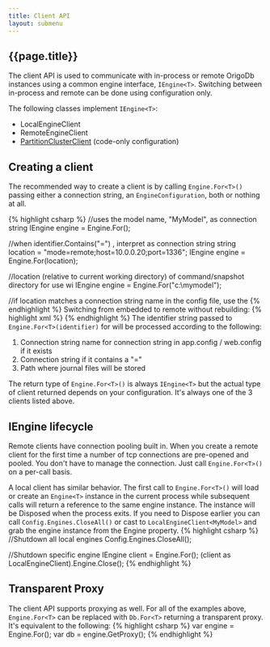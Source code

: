 ```yaml
---
title: Client API
layout: submenu
---
```

## {{page.title}}
The client API is used to communicate with in-process or remote OrigoDb instances using a common engine interface, `IEngine<T>`. Switching between in-process and remote can be done using configuration only.

The following classes implement `IEngine<T>`:
* LocalEngineClient
* RemoteEngineClient
* [PartitionClusterClient](partition-client/) (code-only configuration)

## Creating a client
The recommended way to create a client is by calling `Engine.For<T>()` passing either a connection string, an `EngineConfiguration`, both or nothing at all.

{% highlight csharp %}
//uses the model name, "MyModel", as connection string
IEngine engine = Engine.For<MyModel>();

//when identifier.Contains("=") , interpret as connection string
string location = "mode=remote;host=10.0.0.20;port=1336";
IEngine engine = Engine.For<MyModel>(location);

//location (relative to current working directory) of command/snapshot directory for use wi
IEngine engine = Engine.For<MyModel>("c:\\mymodel");

//if location matches a connection string name in the config file, use the
{% endhighlight %}
Switching from embedded to remote without rebuilding:
{% highlight xml %}
<connectionStrings>
  <add name="MyModel" connectionString="mode=remote;host=10.0.0.20"/>
</connectionStrings>
{% endhighlight %}
The identifier string passed to `Engine.For<T>(identifier)` for will be processed according to the following:
1. Connection string name for connection string in app.config / web.config if it exists
1. Connection string if it contains a "="
1. Path where journal files will be stored

The return type of `Engine.For<T>()` is always `IEngine<T>` but the actual type of client returned depends on your configuration. It's always one of the 3 clients listed above.


## IEngine lifecycle
Remote clients have connection pooling built in. When you create a remote client for the first time a number of
tcp connections are pre-opened and pooled. You don't have to manage the connection. Just call `Engine.For<T>()` on a per-call basis.

A local client has similar behavior. The first call to `Engine.For<T>()` will load or create an `Engine<T>` instance in the current process
while subsequent calls will return a reference to the same engine instance. The instance will be Disposed when the process exits. If you need to Dispose earlier you can call `Config.Engines.CloseAll()` or cast to `LocalEngineClient<MyModel>` and grab the engine instance from the Engine property.
{% highlight csharp %}
//Shutdown all local engines
Config.Engines.CloseAll();

//Shutdown specific engine
IEngine client = Engine.For<MyModel>();
(client as LocalEngineClient<MyModel>).Engine.Close();
{% endhighlight %}
## Transparent Proxy
The client API supports proxying as well. For all of the examples above, `Engine.For<T>` can be replaced with `Db.For<T>` returning a transparent proxy. It's equivalent to the following:
{% highlight csharp %}
var engine = Engine.For<MyModel>();
var db = engine.GetProxy();
{% endhighlight %}
